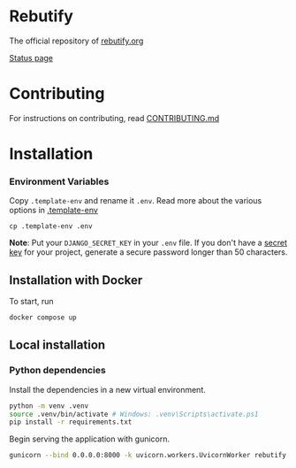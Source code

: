 # Rebutify

The official repository of [rebutify.org](https://rebutify.org)

[Status page](https://vj0kytyy.status.cron-job.org/)

# Contributing

For instructions on contributing, read [CONTRIBUTING.md](CONTRIBUTING.md)

# Installation

### Environment Variables

Copy `.template-env` and rename it `.env`.
Read more about the various options in [.template-env](.template-env)

```
cp .template-env .env
```

**Note**: Put your `DJANGO_SECRET_KEY` in your `.env` file.
If you don't have a [secret key](https://docs.djangoproject.com/en/5.0/ref/settings/#secret-key) for your project, generate a secure password longer than 50 characters.

## Installation with Docker

To start, run

```sh
docker compose up
```

## Local installation

### Python dependencies

Install the dependencies in a new virtual environment.

```sh
python -m venv .venv
source .venv/bin/activate # Windows: .venv\Scripts\activate.ps1
pip install -r requirements.txt
```

Begin serving the application with gunicorn.

```sh
gunicorn --bind 0.0.0.0:8000 -k uvicorn.workers.UvicornWorker rebutify.asgi:application
```
